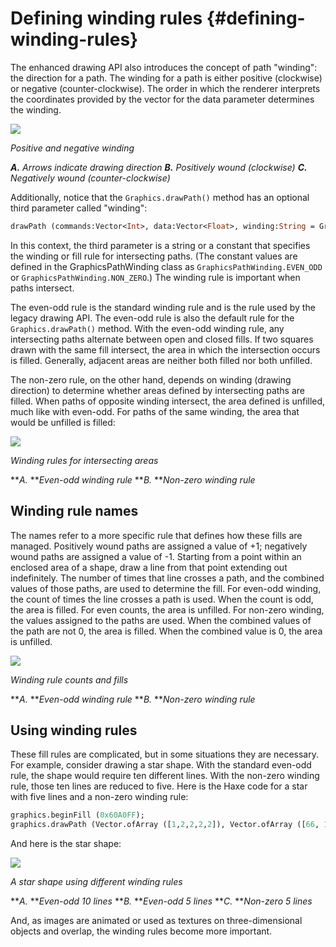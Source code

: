 # Defining winding rules {#defining-winding-rules}

The enhanced drawing API also introduces the concept of path "winding": the direction for a path. The winding for a path is either positive (clockwise) or negative (counter-clockwise). The order in which the renderer interprets the coordinates provided by the vector for the data parameter determines the winding.

![](/assets/gv_winding_positive_negative.png)

_Positive and negative winding_

**_A._** _Arrows indicate drawing direction_ **_B._** _Positively wound (clockwise)_ **_C._** _Negatively wound (counter-clockwise)_

Additionally, notice that the `Graphics.drawPath()` method has an optional third parameter called "winding":

```haxe
drawPath (commands:Vector<Int>, data:Vector<Float>, winding:String = GraphicsPathWinding.EVEN_ODD):Void
```

In this context, the third parameter is a string or a constant that specifies the winding or fill rule for intersecting paths. (The constant values are defined in the GraphicsPathWinding class as `GraphicsPathWinding.EVEN_ODD` or `GraphicsPathWinding.NON_ZERO`.) The winding rule is important when paths intersect.

The even-odd rule is the standard winding rule and is the rule used by the legacy drawing API. The even-odd rule is also the default rule for the `Graphics.drawPath()` method. With the even-odd winding rule, any intersecting paths alternate between open and closed fills. If two squares drawn with the same fill intersect, the area in which the intersection occurs is filled. Generally, adjacent areas are neither both filled nor both unfilled.

The non-zero rule, on the other hand, depends on winding (drawing direction) to determine whether areas defined by intersecting paths are filled. When paths of opposite winding intersect, the area defined is unfilled, much like with even-odd. For paths of the same winding, the area that would be unfilled is filled:

![](/assets/gv_winding_rules_evenodd_nonzero.png)

_Winding rules for intersecting areas_

**_A._ **_Even-odd winding rule_ **_B._ **_Non-zero winding rule_

## Winding rule names

The names refer to a more specific rule that defines how these fills are managed. Positively wound paths are assigned a value of +1; negatively wound paths are assigned a value of -1. Starting from a point within an enclosed area of a shape, draw a line from that point extending out indefinitely. The number of times that line crosses a path, and the combined values of those paths, are used to determine the fill. For even-odd winding, the count of times the line crosses a path is used. When the count is odd, the area is filled. For even counts, the area is unfilled. For non-zero winding, the values assigned to the paths are used. When the combined values of the path are not 0, the area is filled. When the combined value is 0, the area is unfilled.

![](/assets/gv_winding_exp.png)

_Winding rule counts and fills_

**_A._ **_Even-odd winding rule_ **_B._ **_Non-zero winding rule_

## Using winding rules

These fill rules are complicated, but in some situations they are necessary. For example, consider drawing a star shape. With the standard even-odd rule, the shape would require ten different lines. With the non-zero winding rule, those ten lines are reduced to five. Here is the Haxe code for a star with five lines and a non-zero winding rule:

```haxe
graphics.beginFill (0x60A0FF);
graphics.drawPath (Vector.ofArray ([1,2,2,2,2]), Vector.ofArray ([66, 10, 23, 127, 122, 50, 10, 49, 109, 127.0 ]), GraphicsPathWinding.NON_ZERO);
```

And here is the star shape:

![](/assets/gv_winding_star.png)

_A star shape using different winding rules_

**_A._ **_Even-odd 10 lines_ **_B._ **_Even-odd 5 lines_ **_C._ **_Non-zero 5 lines_

And, as images are animated or used as textures on three-dimensional objects and overlap, the winding rules become more important.